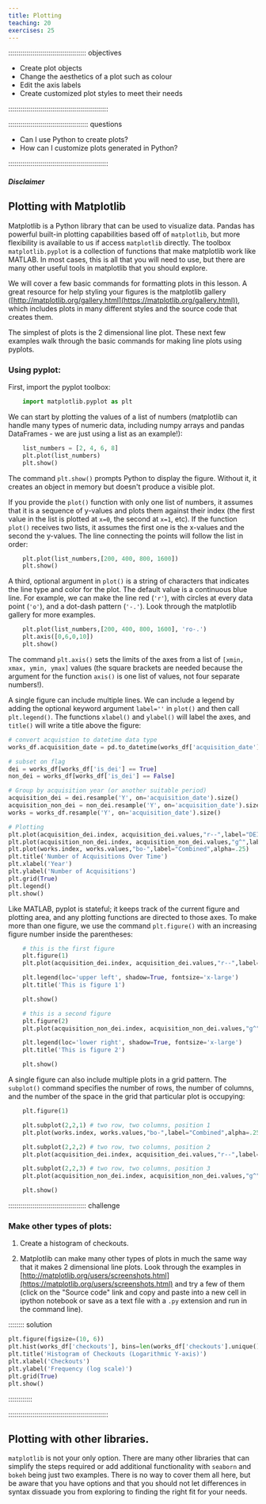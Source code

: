 ```yaml
---
title: Plotting
teaching: 20
exercises: 25
---
```


::::::::::::::::::::::::::::::::::::::: objectives

- Create plot objects
- Change the aesthetics of a plot such as colour
- Edit the axis labels
- Create customized plot styles to meet their needs

::::::::::::::::::::::::::::::::::::::::::::::::::

:::::::::::::::::::::::::::::::::::::::: questions

- Can I use Python to create plots?
- How can I customize plots generated in Python?

::::::::::::::::::::::::::::::::::::::::::::::::::

##### Disclaimer

  

## Plotting with Matplotlib


Matplotlib is a Python library that can be used to visualize data.
Pandas has powerful built-in plotting capabilities based off of `matplotlib`, but
more flexibility is available to us if access `matplotlib` directly. The
toolbox `matplotlib.pyplot` is a collection of functions that make matplotlib
work like MATLAB. In most cases, this is all that you will need to use, but
there are many other useful tools in matplotlib that you should explore.

We will cover a few basic commands for formatting plots in this lesson. A great
resource for help styling your figures is the matplotlib gallery
([http://matplotlib.org/gallery.html](https://matplotlib.org/gallery.html)), which includes plots in many different styles and the source code that creates them. 

The simplest of plots is the 2 dimensional line plot.   These next few examples walk through the
 basic commands for making line plots using pyplots.

### Using pyplot:

First, import the pyplot toolbox:

```python
    import matplotlib.pyplot as plt
```

We can start by plotting the values of a list of numbers (matplotlib can handle
many types of numeric data, including numpy arrays and pandas DataFrames - we
are just using a list as an example!):

```python
    list_numbers = [2, 4, 6, 8]
    plt.plot(list_numbers)
    plt.show()
```

The command `plt.show()` prompts Python to display the figure. Without it, it
creates an object in memory but doesn't produce a visible plot. 

If you provide the `plot()` function with only one list of numbers, it assumes
that it is a sequence of y-values and plots them against their index (the first
value in the list is plotted at `x=0`, the second at `x=1`, etc). If the
function `plot()` receives two lists, it assumes the first one is the x-values
and the second the y-values. The line connecting the points will follow the list
in order:

```python
    plt.plot(list_numbers,[200, 400, 800, 1600])
    plt.show()
```

A third, optional argument in `plot()` is a string of characters that indicates
the line type and color for the plot. The default value is a continuous blue
line. For example, we can make the line red (`'r'`), with circles at every data
point (`'o'`), and a dot-dash pattern (`'-.'`). Look through the matplotlib
gallery for more examples.

```python
    plt.plot(list_numbers,[200, 400, 800, 1600], 'ro-.')
    plt.axis([0,6,0,10])
    plt.show()
```

The command `plt.axis()` sets the limits of the axes from a list of `[xmin, xmax, ymin, ymax]` values (the square brackets are needed because the argument
for the function `axis()` is one list of values, not four separate numbers!).


A single figure can include multiple lines. We can include a legend by adding the optional keyword argument `label=''` in `plot()` and then call `plt.legend()`. The functions `xlabel()` and `ylabel()` will label the axes, and `title()` will write a title above the figure:

```python
# convert acquistion to datetime data type
works_df.acquisition_date = pd.to_datetime(works_df['acquisition_date'])

# subset on flag
dei = works_df[works_df['is_dei'] == True]
non_dei = works_df[works_df['is_dei'] == False]

# Group by acquisition year (or another suitable period)
acquisition_dei = dei.resample('Y', on='acquisition_date').size()
acquisition_non_dei = non_dei.resample('Y', on='acquisition_date').size()
works = works_df.resample('Y', on='acquisition_date').size()

# Plotting
plt.plot(acquisition_dei.index, acquisition_dei.values,"r--",label="DEI")
plt.plot(acquisition_non_dei.index, acquisition_non_dei.values,"g^",label="non-DEI")
plt.plot(works.index, works.values,"bo-",label="Combined",alpha=.25)
plt.title('Number of Acquisitions Over Time')
plt.xlabel('Year')
plt.ylabel('Number of Acquisitions')
plt.grid(True)
plt.legend()
plt.show()
```

Like MATLAB, pyplot is stateful; it keeps track of the current figure and
plotting area, and any plotting functions are directed to those axes. To make
more than one figure, we use the command `plt.figure()` with an increasing
figure number inside the parentheses:

```python
    # this is the first figure
    plt.figure(1)
    plt.plot(acquisition_dei.index, acquisition_dei.values,"r--",label="DEI")

    plt.legend(loc='upper left', shadow=True, fontsize='x-large')
    plt.title('This is figure 1')

    plt.show()

    # this is a second figure
    plt.figure(2)
    plt.plot(acquisition_non_dei.index, acquisition_non_dei.values,"g^",label="non-DEI")

    plt.legend(loc='lower right', shadow=True, fontsize='x-large')
    plt.title('This is figure 2')

    plt.show()
```

A single figure can also include multiple plots in a grid pattern. The
`subplot()` command specifies the number of rows, the number of columns, and
the number of the space in the grid that particular plot is occupying:

```python
    plt.figure(1)

    plt.subplot(2,2,1) # two row, two columns, position 1
    plt.plot(works.index, works.values,"bo-",label="Combined",alpha=.25)

    plt.subplot(2,2,2) # two row, two columns, position 2
    plt.plot(acquisition_dei.index, acquisition_dei.values,"r--",label="DEI")

    plt.subplot(2,2,3) # two row, two columns, position 3
    plt.plot(acquisition_non_dei.index, acquisition_non_dei.values,"g^",label="non-DEI")

    plt.show()
```
:::::::::::::::::::::::::::::::::::::::  challenge
### Make other types of plots:

1. Create a histogram of checkouts.

2. Matplotlib can make many other types of plots in much the same way that it makes
 2 dimensional line plots. Look through the examples in
 [http://matplotlib.org/users/screenshots.html](https://matplotlib.org/users/screenshots.html) and try a few of them (click on the
 "Source code" link and copy and paste into a new cell in ipython notebook or
 save as a text file with a `.py` extension and run in the command line).

:::::::: solution
```python
plt.figure(figsize=(10, 6))
plt.hist(works_df['checkouts'], bins=len(works_df['checkouts'].unique()), log=True, edgecolor='black')
plt.title('Histogram of Checkouts (Logarithmic Y-axis)')
plt.xlabel('Checkouts')
plt.ylabel('Frequency (log scale)')
plt.grid(True)
plt.show()
```
::::::::::::

::::::::::::::::::::::::::::::::::::::::::::::::::

## Plotting with other libraries.

`matplotlib` is not your only option. There are many other libraries that can simplify the steps required or add additional functionality with `seaborn` and `bokeh` being just two examples. There is no way to cover them
all here, but be aware that you have options and that you should not let differences in syntax dissuade
 you from exploring to finding the right fit for your needs.